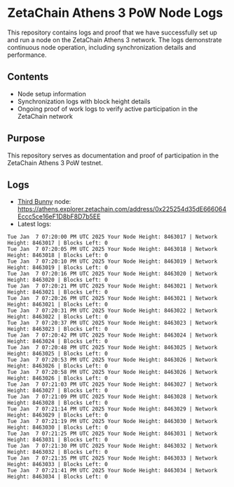 # ZetaChain Athens 3 PoW Node Logs
This repository contains logs and proof that we have successfully set up and run a node on the ZetaChain Athens 3 network. The logs demonstrate continuous node operation, including synchronization details and performance.

## Contents
- Node setup information
- Synchronization logs with block height details
- Ongoing proof of work logs to verify active participation in the ZetaChain network

## Purpose
This repository serves as documentation and proof of participation in the ZetaChain Athens 3 PoW testnet.

## Logs

- [Third Bunny](https://thirdbunny.xyz/) node: https://athens.explorer.zetachain.com/address/0x225254d35dE666064Eccc5ce16eF1D8bF8D7b5EE
- Latest logs:
```
Tue Jan  7 07:20:00 PM UTC 2025 Your Node Height: 8463017 | Network Height: 8463017 | Blocks Left: 0
Tue Jan  7 07:20:05 PM UTC 2025 Your Node Height: 8463018 | Network Height: 8463018 | Blocks Left: 0
Tue Jan  7 07:20:10 PM UTC 2025 Your Node Height: 8463019 | Network Height: 8463019 | Blocks Left: 0
Tue Jan  7 07:20:16 PM UTC 2025 Your Node Height: 8463020 | Network Height: 8463020 | Blocks Left: 0
Tue Jan  7 07:20:21 PM UTC 2025 Your Node Height: 8463021 | Network Height: 8463021 | Blocks Left: 0
Tue Jan  7 07:20:26 PM UTC 2025 Your Node Height: 8463021 | Network Height: 8463021 | Blocks Left: 0
Tue Jan  7 07:20:31 PM UTC 2025 Your Node Height: 8463022 | Network Height: 8463022 | Blocks Left: 0
Tue Jan  7 07:20:37 PM UTC 2025 Your Node Height: 8463023 | Network Height: 8463023 | Blocks Left: 0
Tue Jan  7 07:20:42 PM UTC 2025 Your Node Height: 8463024 | Network Height: 8463024 | Blocks Left: 0
Tue Jan  7 07:20:48 PM UTC 2025 Your Node Height: 8463025 | Network Height: 8463025 | Blocks Left: 0
Tue Jan  7 07:20:53 PM UTC 2025 Your Node Height: 8463026 | Network Height: 8463026 | Blocks Left: 0
Tue Jan  7 07:20:58 PM UTC 2025 Your Node Height: 8463026 | Network Height: 8463026 | Blocks Left: 0
Tue Jan  7 07:21:03 PM UTC 2025 Your Node Height: 8463027 | Network Height: 8463027 | Blocks Left: 0
Tue Jan  7 07:21:09 PM UTC 2025 Your Node Height: 8463028 | Network Height: 8463028 | Blocks Left: 0
Tue Jan  7 07:21:14 PM UTC 2025 Your Node Height: 8463029 | Network Height: 8463029 | Blocks Left: 0
Tue Jan  7 07:21:19 PM UTC 2025 Your Node Height: 8463030 | Network Height: 8463030 | Blocks Left: 0
Tue Jan  7 07:21:25 PM UTC 2025 Your Node Height: 8463031 | Network Height: 8463031 | Blocks Left: 0
Tue Jan  7 07:21:30 PM UTC 2025 Your Node Height: 8463032 | Network Height: 8463032 | Blocks Left: 0
Tue Jan  7 07:21:35 PM UTC 2025 Your Node Height: 8463033 | Network Height: 8463033 | Blocks Left: 0
Tue Jan  7 07:21:41 PM UTC 2025 Your Node Height: 8463034 | Network Height: 8463034 | Blocks Left: 0
```
